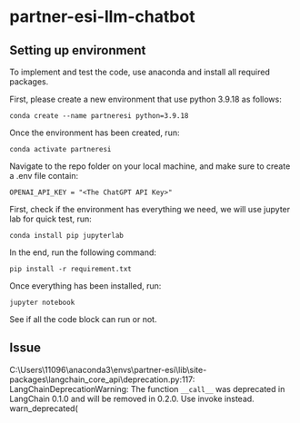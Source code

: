 # partner-esi-llm-chatbot

## Setting up environment
To implement and test the code, use anaconda and install all required packages.

First, please create a new environment that use python 3.9.18 as follows:
```
conda create --name partneresi python=3.9.18
```

Once the environment has been created, run:
```
conda activate partneresi
```

Navigate to the repo folder on your local machine, and make sure to create a .env file contain:
```
OPENAI_API_KEY = "<The ChatGPT API Key>"
```

First, check if the environment has everything we need, we will use jupyter lab for quick test, run:
```
conda install pip jupyterlab
```

In the end, run the following command:

```
pip install -r requirement.txt
```

Once everything has been installed, run:

```
jupyter notebook
```

See if all the code block can run or not.

## Issue
C:\Users\11096\anaconda3\envs\partner-esi\lib\site-packages\langchain_core\_api\deprecation.py:117: LangChainDeprecationWarning: The function `__call__` was deprecated in LangChain 0.1.0 and will be removed in 0.2.0. Use invoke instead.
  warn_deprecated(